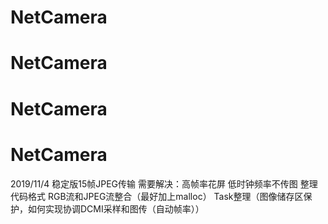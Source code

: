 # NetCamera
# NetCamera
# NetCamera
# NetCamera
   
2019/11/4
稳定版15帧JPEG传输
需要解决：高帧率花屏
         低时钟频率不传图
         整理代码格式
         RGB流和JPEG流整合（最好加上malloc）
         Task整理（图像储存区保护，如何实现协调DCMI采样和图传（自动帧率））
   
   